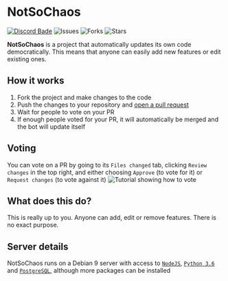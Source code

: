 # NotSoChaos
[![Discord Bade](https://discordapp.com/api/guilds/365993670719045643/embed.png)](https://discord.gg/ajJkJTx) ![Issues](https://img.shields.io/github/issues/xmatmen/NotSoChaos.svg) ![Forks](https://img.shields.io/github/forks/xmatmen/NotSoChaos.svg) ![Stars](https://img.shields.io/github/stars/xmatmen/NotSoChaos.svg)

**NotSoChaos** is a project that automatically updates its own code democratically. This means that anyone can easily add new features or edit existing ones.

## How it works
1. Fork the project and make changes to the code
2. Push the changes to your repository and [open a pull request](https://github.com/xmatmen/NotSoChaos/compare)
3. Wait for people to vote on your PR
4. If enough people voted for your PR, it will automatically be merged and the bot will update itself

## Voting
You can vote on a PR by going to its `Files changed` tab, clicking `Review changes` in the top right, and either choosing `Approve` (to vote for it) or `Request changes` (to vote against it)
![Tutorial showing how to vote](https://cdn.discordapp.com/attachments/368135289266372638/368467240649097245/unknown.png)

## What does this do?
This is really up to you. Anyone can add, edit or remove features. There is no exact purpose.

## Server details
NotSoChaos runs on a Debian 9 server with access to [`NodeJS`](https://nodejs.org/), [`Python 3.6`](https://www.python.org/) and [`PostgreSQL`](https://www.postgresql.org/), although more packages can be installed
